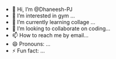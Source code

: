 - 👋 Hi, I’m @Dhaneesh-PJ
- 👀 I’m interested in gym ...
- 🌱 I’m currently learning collage ...
- 💞️ I’m looking to collaborate on coding...
- 📫 How to reach me by email...
- 😄 Pronouns: ...
- ⚡ Fun fact: ...

<!---
Dhaneesh-PJ/Dhaneesh-PJ is a ✨ special ✨ repository because its `README.md` (this file) appears on your GitHub profile.
You can click the Preview link to take a look at your changes.
--->
